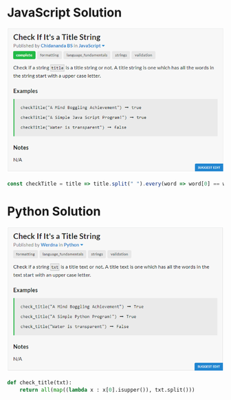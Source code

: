 # JavaScript Solution
![JavaScript Question](JavaScript.PNG)
```javascript
const checkTitle = title => title.split(" ").every(word => word[0] == word[0].toUpperCase());
```
# Python Solution
![Python Question](Python.PNG)
```python
def check_title(txt):
	return all(map((lambda x : x[0].isupper()), txt.split()))
```
